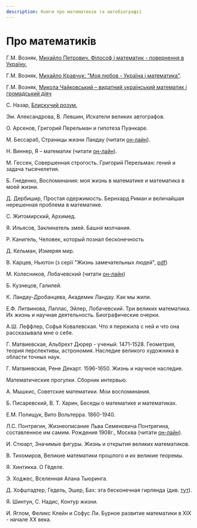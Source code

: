 ```yaml
---
description: Книги про математиків та автобіографії
---
```


# Про математиків

Г.М. Возняк, [Михайло Петрович. Філософ і математик - повернення в Україну.](https://www.yakaboo.ua/mihajlo-petrovich-filosof-i-matematik-povernennja-v-ukrainu.html)

Г.М. Возняк, [Михайло Кравчук: "Моя любов - Україна і математика"](https://bohdan-books.com/catalog/book/102598/).

Г.М. Возняк, [Микола Чайковський – видатний український математик і громадський діяч](https://bohdan-books.com/catalog/book/102579/)

С. Назар, [Блискучий розум.](https://bookclub.ua/catalog/books/pop/bliskuchiy-rozum)



Эм. Александрова, В. Левшин, Искатели великих автографов.

О. Арсенов, Григорий Перельман и гипотеза Пуанкаре.

М. Бессараб, Страницы жизни Ландау \(читати [он-лайн](http://www.prometeus.nsc.ru/archives/exhibits/landau/pagelife.ssi)\).

Н. Виннер, Я – математик \(читати [он-лайн](http://mathemlib.ru/books/item/f00/s00/z0000028/index.shtml)\).

М. Гессен, Совершенная строгость. Григорий Перельман: гений и задача тысячелетия.

Б. Гнеденко, Воспоминания: моя жизнь в математике и математика в моей жизни.

Д. Дербишир, Простая одержимость. Бернхард Риман и величайшая нерешенная проблема в математике.

С. Житомирский, Архимед.

Я. Ильясов, Заклинатель змей. Башня молчания.

Р. Канигель, Человек, который познал бесконечность

Д. Кельман, Измеряя мир.

В. Карцев, Ньютон \(з серії "Жизнь замечательных людей", [pdf](http://pyrkov-professor.ru/Portals/0/Mediateka/School/karcev_v_p_nyuton.pdf)\)

М. Колесников, Лобачевский \(читати [он-лайн](https://www.litmir.me/br/?b=196949&p=1)\)

Б. Кузнецов, Галилей.

К. Ландау-Дробанцева, Академик Ландау. Как мы жили.

Е.Ф. Литвинова, Лаплас, Эйлер, Лобачевский. Три великих математика. Их жизнь и научная деятельность. Биографические очерки.

А.Ш. Леффлер, Софья Ковалевская. Что я пережила с ней и что она рассказывала мне о себе.

Г. Матвиевская, Альбрехт Дюрер - ученый. 1471-1528. Геометрия, теория перспективы, астрономия. Наследие великого художника в области точных наук.

Г. Матвиевская, Рене Декарт. 1596-1650. Жизнь и научное наследие.

Математические прогулки. Сборник интервью.

А. Мышкис, Советские математики. Мои воспоминания.

Б. Писаревский, В. Т. Харин, Беседы о математике и математиках.

Е.М. Полищук, Вито Вольтерра. 1860-1940.

Л.С. Понтрягин, Жизнеописание Льва Семеновича Понтрягина, составленное им самим. Рождения 1908г., Москва \(читати [он-лайн](http://ega-math.narod.ru/LSP/book.htm)\).

И. Стюарт, Значимые фигуры. Жизнь и открытия великих математиков.

В. Тихомиров, Великие математики прошлого и их великие теоремы.

Я. Хинтикка. О Гёделе.

Э. Ходжес, Вселенная Алана Тьюринга.

Д. Хофштадтер, Гедель, Эшер, Бах: эта бесконечная гирлянда \(див. [тут](https://royallib.com/book/hofshtadter_daglas/gedel_esher_bah_eta_beskonechnaya_girlyanda.html)\).

Я. Шинтун, С. Надис, Контур жизни.

И. Яглом, Феликс Клейн и Софус Ли. Бурное развитие математики в ХІХ - начале ХХ века.

